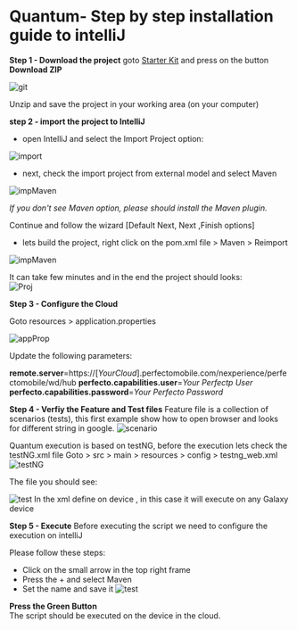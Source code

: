 # Quantum- Step by step installation guide to intelliJ

**Step 1 - Download the project**
goto [Starter Kit](https://github.com/Project-Quantum/Quantum-Starter-Kit) and press on the button **Download ZIP**    

![git](image/gitDownload.png?raw=true "Title")
  
Unzip and save the project in your working area (on your computer)
  


**step 2 - import the project to IntelliJ**

* open IntelliJ and select the Import Project option:

![import](image/import.png?raw=true "impotr")


* next, check the import project from external model and select Maven

![impMaven](image/impMaven.png?raw=true "impMaven")


*If you don't see Maven option, please should install the Maven plugin.*

Continue and follow the wizard [Default Next, Next ,Finish options]

* lets build the project, right click on the pom.xml file > Maven > Reimport

![impMaven](image/reimp.png?raw=true "impMaven")

It can take few minutes and in the end the project should looks:  
![Proj](image/proj.png?raw=true "impMaven")


**Step 3 - Configure the Cloud**

Goto resources > application.properties
 
 ![appProp](image/appConf.png)
 
 Update the following parameters:
 
**remote.server**=https://[*YourCloud*].perfectomobile.com/nexperience/perfectomobile/wd/hub
**perfecto.capabilities.user**=*Your Perfectp User*
**perfecto.capabilities.password**=*Your Perfecto Password*
  

**Step 4 - Verfiy the Feature and Test files**
Feature file is a collection of scenarios (tests), this first example show how to open browser and looks for different string in google.
![scenario](image/1scenario.png)
  
Quantum execution is based on testNG, before the execution lets check the testNG.xml file
Goto > src > main > resources > config > testng_web.xml
![testNG](image/tngxml.png)

The file you should see:

![test](image/test.png)
In the xml <test> define on device , in this case it will execute on any Galaxy device

**Step 5 - Execute**
Before executing the script we need to configure the execution on intelliJ

Please follow these steps:  

* Click on the small arrow in the top right frame
* Press the + and select Maven
* Set the name and save it
 ![test](image/exeConf.png)
 
 **Press the Green Button**   
The script should be executed on the device in the cloud.

 
